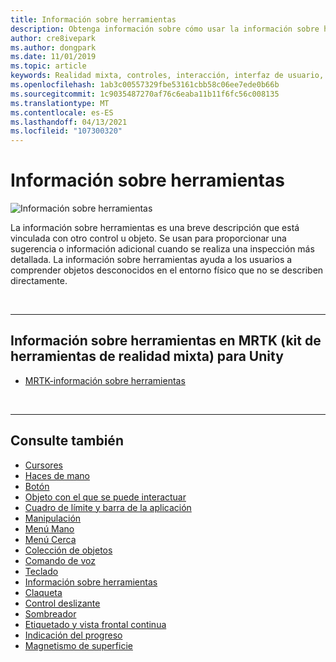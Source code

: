 ```yaml
---
title: Información sobre herramientas
description: Obtenga información sobre cómo usar la información sobre herramientas en aplicaciones de realidad mixta, que son breves descripciones que están vinculadas a otro control u objeto.
author: cre8ivepark
ms.author: dongpark
ms.date: 11/01/2019
ms.topic: article
keywords: Realidad mixta, controles, interacción, interfaz de usuario, UX, auriculares de realidad mixta, auriculares de realidad mixta de Windows, auriculares de realidad virtual, HoloLens, información sobre herramientas, MRTK, kit de herramientas de realidad mixta
ms.openlocfilehash: 1ab3c00557329fbe53161cbb58c06ee7ede0b66b
ms.sourcegitcommit: 1c9035487270af76c6eaba11b11f6fc56c008135
ms.translationtype: MT
ms.contentlocale: es-ES
ms.lasthandoff: 04/13/2021
ms.locfileid: "107300320"
---
```

# <a name="tooltip"></a>Información sobre herramientas

![Información sobre herramientas](images/UX_Hero_Tooltip.jpg)

La información sobre herramientas es una breve descripción que está vinculada con otro control u objeto. Se usan para proporcionar una sugerencia o información adicional cuando se realiza una inspección más detallada. La información sobre herramientas ayuda a los usuarios a comprender objetos desconocidos en el entorno físico que no se describen directamente. 

<br>

---

## <a name="tooltip-in-mrtk-mixed-reality-toolkit-for-unity"></a>Información sobre herramientas en MRTK (kit de herramientas de realidad mixta) para Unity

* [MRTK-información sobre herramientas](https://docs.microsoft.com/windows/mixed-reality/mrtk-unity/features/ux-building-blocks/tooltip)

<br>

---

## <a name="see-also"></a>Consulte también

* [Cursores](cursors.md)
* [Haces de mano](point-and-commit.md)
* [Botón](button.md)
* [Objeto con el que se puede interactuar](interactable-object.md)
* [Cuadro de límite y barra de la aplicación](app-bar-and-bounding-box.md)
* [Manipulación](direct-manipulation.md)
* [Menú Mano](hand-menu.md)
* [Menú Cerca](near-menu.md)
* [Colección de objetos](object-collection.md)
* [Comando de voz](voice-input.md)
* [Teclado](keyboard.md)
* [Información sobre herramientas](tooltip.md)
* [Claqueta](slate.md)
* [Control deslizante](slider.md)
* [Sombreador](shader.md)
* [Etiquetado y vista frontal continua](billboarding-and-tag-along.md)
* [Indicación del progreso](progress.md)
* [Magnetismo de superficie](surface-magnetism.md)
